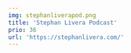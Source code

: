 ```yaml
---
img: stephanliverapod.png
title: 'Stephan Livera Podcast'
prio: 36
url: 'https://stephanlivera.com/'
---
```












